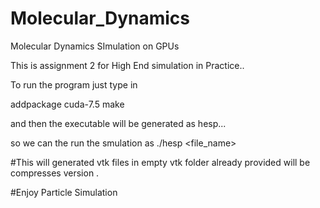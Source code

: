 # Molecular_Dynamics
Molecular Dynamics SImulation on GPUs 

This is assignment 2 for High End simulation in Practice.. 

To run the program just type in  

addpackage cuda-7.5
make 

and then the executable will be generated as hesp...

so we can the run the smulation as ./hesp <file_name>

#This will generated vtk files in empty vtk folder already provided will be compresses version . 

#Enjoy Particle Simulation 
